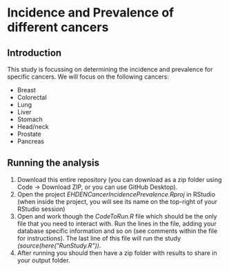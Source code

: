 Incidence and Prevalence of different cancers
========================================================================================================================================================

## Introduction
This study is focussing on determining the incidence and prevalence for specific cancers. We will focus on the following cancers:
* Breast
* Colorectal
* Lung
* Liver
* Stomach
* Head/neck
* Prostate
* Pancreas

## Running the analysis
1) Download this entire repository (you can download as a zip folder using Code -> Download ZIP, or you can use GitHub Desktop). 
2) Open the project <i>EHDENCancerIncidencePrevalence.Rproj</i> in RStudio (when inside the project, you will see its name on the top-right of your RStudio session)
3) Open and work though the <i>CodeToRun.R</i> file which should be the only file that you need to interact with. Run the lines in the file, adding your database specific information and so on (see comments within the file for instructions). The last line of this file will run the study <i>(source(here("RunStudy.R"))</i>.     
4) After running you should then have a zip folder with results to share in your output folder.
